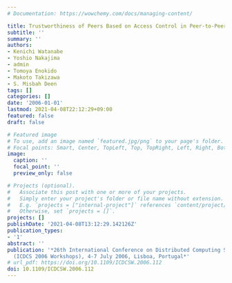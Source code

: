 ```yaml
---
# Documentation: https://wowchemy.com/docs/managing-content/

title: Trustworthiness of Peers Based on Access Control in Peer-to-Peer Overlay Networks
subtitle: ''
summary: ''
authors:
- Kenichi Watanabe
- Yoshio Nakajima
- admin
- Tomoya Enokido
- Makoto Takizawa
- S. Misbah Deen
tags: []
categories: []
date: '2006-01-01'
lastmod: 2021-04-08T22:12:29+09:00
featured: false
draft: false

# Featured image
# To use, add an image named `featured.jpg/png` to your page's folder.
# Focal points: Smart, Center, TopLeft, Top, TopRight, Left, Right, BottomLeft, Bottom, BottomRight.
image:
  caption: ''
  focal_point: ''
  preview_only: false

# Projects (optional).
#   Associate this post with one or more of your projects.
#   Simply enter your project's folder or file name without extension.
#   E.g. `projects = ["internal-project"]` references `content/project/deep-learning/index.md`.
#   Otherwise, set `projects = []`.
projects: []
publishDate: '2021-04-08T13:12:29.142126Z'
publication_types:
- '1'
abstract: ''
publication: '*26th International Conference on Distributed Computing Systems Workshops
  (ICDCS 2006 Workshops), 4-7 July 2006, Lisboa, Portugal*'
# url_pdf: https://doi.org/10.1109/ICDCSW.2006.112
doi: 10.1109/ICDCSW.2006.112
---
```

